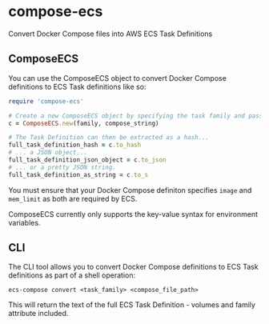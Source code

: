 # compose-ecs
Convert Docker Compose files into AWS ECS Task Definitions

## ComposeECS
You can use the ComposeECS object to convert Docker Compose definitions to ECS Task definitions like so:
```ruby
require 'compose-ecs'

# Create a new ComposeECS object by specifying the task family and passing in the Docker Compose string.
c = ComposeECS.new(family, compose_string)

# The Task Definition can then be extracted as a hash...
full_task_definition_hash = c.to_hash
# ... a JSON object...
full_task_definition_json_object = c.to_json
# ... or a pretty JSON string.
full_task_definition_as_string = c.to_s
```

You must ensure that your Docker Compose definiton specifies `image` and `mem_limit` as both are required by ECS.

ComposeECS currently only supports the key-value syntax for environment variables.
## CLI
The CLI tool allows you to convert Docker Compose definitions to ECS Task definitions as part of a shell operation:

`ecs-compose convert <task_family> <compose_file_path>`

This will return the text of the full ECS Task Definition - volumes and family attribute included.
